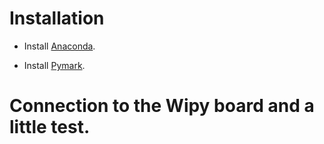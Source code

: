# Installation

- Install [Anaconda](www.continuum.io).

- Install [Pymark](https://www.pycom.io/solutions/pymakr).

# Connection to the Wipy board and a little test.

